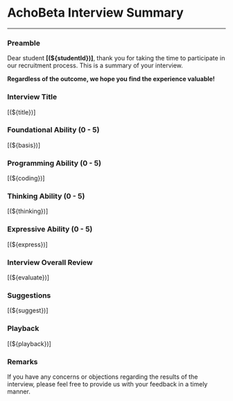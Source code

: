 # **AchoBeta Interview Summary**

---

### **Preamble**

Dear student **[(${studentId})]**, thank you for taking the time to participate in our recruitment process. This is a summary of your interview.

**Regardless of the outcome, we hope you find the experience valuable!**

### **Interview Title**

[(${title})]

### **Foundational Ability (0 - 5)**

[(${basis})]

### **Programming Ability (0 - 5)**

[(${coding})]

### **Thinking Ability (0 - 5)**

[(${thinking})]

### **Expressive Ability (0 - 5)**

[(${express})]

### **Interview Overall Review**

[(${evaluate})]

### **Suggestions**

[(${suggest})]

### **Playback**

[(${playback})]

### **Remarks**

If you have any concerns or objections regarding the results of the interview, please feel free to provide us with your feedback in a timely manner.
